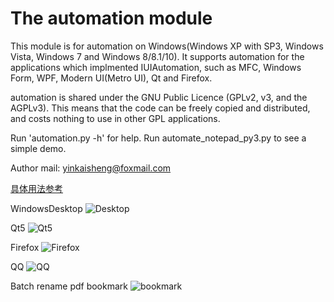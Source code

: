 # The automation module

This module is for automation on Windows(Windows XP with SP3, Windows Vista, Windows 7 and Windows 8/8.1/10).
It supports automation for the applications which implmented IUIAutomation, such as MFC, Windows Form, WPF, Modern UI(Metro UI), Qt and Firefox.

automation is shared under the GNU Public Licence (GPLv2, v3, and the AGPLv3).
This means that the code can be freely copied and distributed, and costs nothing to use in other GPL applications.

Run 'automation.py -h' for help.
Run automate_notepad_py3.py to see a simple demo.

Author mail: yinkaisheng@foxmail.com

[具体用法参考](http://www.cnblogs.com/Yinkaisheng/p/3444132.html)

WindowsDesktop
![Desktop](https://raw.githubusercontent.com/yinkaisheng/Python-UIAutomation-for-Windows/master/automation_desktop.png)

Qt5
![Qt5](https://raw.githubusercontent.com/yinkaisheng/Python-UIAutomation-for-Windows/master/automation_Qt.png)

Firefox
![Firefox](https://raw.githubusercontent.com/yinkaisheng/Python-UIAutomation-for-Windows/master/automation_firefox.png)

QQ
![QQ](https://raw.githubusercontent.com/yinkaisheng/Python-UIAutomation-for-Windows/master/automation_qq.png)

Batch rename pdf bookmark
![bookmark](https://raw.githubusercontent.com/yinkaisheng/Python-UIAutomation-for-Windows/master/rename_pdf_bookmark.gif)
